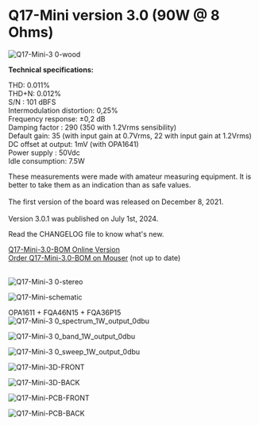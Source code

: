 # Q17-Mini version 3.0 (90W @ 8 Ohms)</b><br>

![Q17-Mini-3 0-wood](https://github.com/stefaweb/Q17-Amplifier/assets/12907102/68a157e1-7c4c-4b81-8558-91945bf384a3)

<b>Technical specifications:</b>

THD: 0.011%<br>
THD+N: 0.012%<br>
S/N : 101 dBFS<br>
Intermodulation distortion: 0,25%<br>
Frequency response: ±0,2 dB<br>
Damping factor : 290 (350 with 1.2Vrms sensibility)<br>
Default gain: 35 (with input gain at 0.7Vrms, 22 with input gain at 1.2Vrms)<br>
DC offset at output: 1mV (with OPA1641)<br>
Power supply : 50Vdc<br>
Idle consumption: 7.5W

These measurements were made with amateur measuring equipment. It is better to take them as an indication than as safe values. 
<br>
<br>
The first version of the board was released on December 8, 2021.
<br>
<br>
Version 3.0.1 was published on July 1st, 2024.

Read the CHANGELOG file to know what's new.

<a href="https://audio.cyberkata.org/Q17-Mini-BOM-3.0.html">Q17-Mini-3.0-BOM Online Version</a><br>
<a href="https://www.mouser.fr/ProjectManager/ProjectDetail.aspx?AccessID=e4eb528eff">Order Q17-Mini-3.0-BOM on Mouser</a> (not up to date)<br> 
<br>

![Q17-Mini-3 0-stereo](https://github.com/stefaweb/Q17-Amplifier/assets/12907102/6ebd8f31-758f-45a4-9b8a-f3d3397181cd)

![Q17-Mini-schematic](https://github.com/user-attachments/assets/fee30041-2718-44d9-a1f5-b25344c16745)

OPA1611 + FQA46N15 + FQA36P15
![Q17-Mini-3 0_spectrum_1W_output_0dbu](https://github.com/stefaweb/Q17-Amplifier/assets/12907102/652991bf-89b8-47a5-9773-a54ccd45459d)

![Q17-Mini-3 0_band_1W_output_0dbu](https://github.com/stefaweb/Q17-Amplifier/assets/12907102/32247fd3-2e5e-40dc-b112-86db89531411)

![Q17-Mini-3 0_sweep_1W_output_0dbu](https://github.com/stefaweb/Q17-Amplifier/assets/12907102/6f0499d1-96ef-41c4-ad6a-c7098ba61f3f)

![Q17-Mini-3D-FRONT](https://github.com/stefaweb/Q17-Amplifier/assets/12907102/ee1d964c-2dcf-4c85-a294-9576a06d4e31)

![Q17-Mini-3D-BACK](https://github.com/stefaweb/Q17-Amplifier/assets/12907102/2cd7e715-3ccf-41d6-b32b-87795163f213)

![Q17-Mini-PCB-FRONT](https://github.com/stefaweb/Q17-Amplifier/assets/12907102/6a81a9e9-a35b-4e05-a966-3fabf71959e1)

![Q17-Mini-PCB-BACK](https://github.com/stefaweb/Q17-Amplifier/assets/12907102/61335b10-816a-4e2d-a770-af75401da069)

